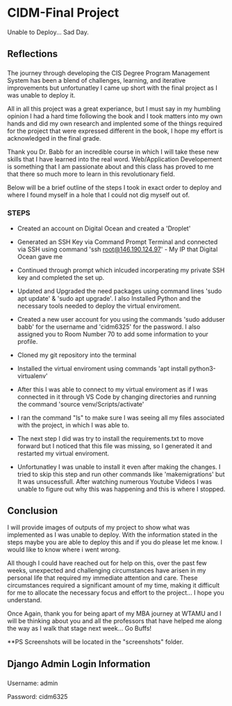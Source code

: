 # CIDM-Final Project
Unable to Deploy... Sad Day.

## Reflections

### 
The journey through developing the CIS Degree Program Management System has been a blend of challenges, learning, and iterative improvements but unfortunatley I came up short with the final project as I was unable to deploy it.

All in all this project was a great experiance, but I must say in my humbling opinion I had a hard time following the book and I took matters into my own hands and did my own research and implented some of the things required for the project that were expressed different in the book, I hope my effort is acknowledged in the final grade. 

Thank you Dr. Babb for an incredible course in which I will take these new skills that I have learned into the real word. Web/Application Developement is something that I am passionate about and this class has proved to me that there so much more to learn in this revolutionary field.

Below will be a brief outline of the steps I took in exact order to deploy and where I found myself in a hole that I could not dig myself out of.


### STEPS 
- Created an account on Digital Ocean and created a 'Droplet'

- Generated an SSH Key via Command Prompt Terminal and connected via SSH using command 'ssh root@146.190.124.97' - My IP that Digital Ocean gave me

- Continued through prompt which inlcuded incorperating my private SSH key and completed the set up.

- Updated and Upgraded the need packages using command lines 'sudo apt update' & 'sudo apt upgrade'. I also Installed Python and the necessary tools needed to deploy the virtual enviroment.

- Created a new user account for you using the commands 'sudo adduser babb' for the username and 'cidm6325' for the password. I also assigned you to Room Number 70 to add some information to your profile.

- Cloned my git repository into the terminal 

- Installed the virtual enviroment using commands 'apt install python3-virtualenv'
  
- After this I was able to connect to my virtual enviroment as if I was connected in it through VS Code by changing directories and running the command 'source venv/Scripts/activate'

- I ran the command "ls" to make sure I was seeing all my files associated with the project, in which I was able to.

- The next step I did was try to install the requirements.txt to move forward but I noticed that this file was missing, so I generated it and restarted my virtual enviroment.

- Unfortunatley I was unable to install it even after making the changes. I tried to skip this step and run other commands like 'makemigrations' but It was unsucessfull. After watching numerous Youtube Videos I was unable to figure out why this was happening and this is where I stopped.

## Conclusion
I will provide images of outputs of my project to show what was implemented as I was unable to deploy. With the information stated in the steps maybe you are able to deploy this and if you do please let me know. I would like to know where i went wrong.

All though I could have reached out for help on this, over the past few weeks, unexpected and challenging circumstances have arisen in my personal life that required my immediate attention and care. These circumstances required a significant amount of my time, making it difficult for me to allocate the necessary focus and effort to the project... I hope you understand.

Once Again, thank you for being apart of my MBA journey at WTAMU and I will be thinking about you and all the professors that have helped me along the way as I walk that stage next week... Go Buffs!

**PS Screenshots will be located in the "screenshots" folder.

## Django Admin Login Information 

###
Username: admin

Password: cidm6325
